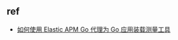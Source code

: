 

## ref
 
+ [如何使用 Elastic APM Go 代理为 Go 应用装载测量工具](https://www.elastic.co/cn/blog/how-to-instrument-your-go-app-with-the-elastic-apm-go-agent)